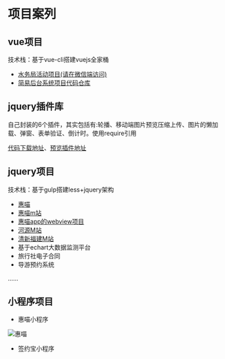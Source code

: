 # 项目案列
## vue项目
技术栈：基于vue-cli搭建vuejs全家桶
+ [水务局活动项目(请在微信端访问)](http://cdnvideo.dashenw.cn/river/h5-water/dist/index.html)
+ [简易后台系统](https://ymblog.github.io/vue-admin-template/dist/)[项目代码仓库](https://github.com/ymblog/vue-admin-template)

## jquery插件库
自己封装的6个插件，其实包括有:轮播、移动端图片预览压缩上传、图片的懒加载、弹窗、表单验证、倒计时。使用require引用

[代码下载地址](https://github.com/ymblog/plugin)、[预览插件地址](https://ymblog.github.io/plugin/)

## jquery项目
技术栈：基于gulp搭建less+jquery架构
+ [惠喵](http://www.huim.com/)
+ [惠喵m站](http://m.huim.com/)
+ [惠喵app的webview项目](https://android.myapp.com/myapp/detail.htm?apkName=com.liuzhuni.lzn)
+ [河源M站](http://info.hyta.gov.cn/h5/index)
+ [清新福建M站](http://www.fjta.com/h5/city)
+ 基于echart大数据监测平台
+ 旅行社电子合同
+ 导游预约系统

……

## 小程序项目
+ 惠喵小程序

![惠喵](http://img.91ud.com/Fh2PezITWW3ZsgpdYafE37hJAss6/256)

+ 签约宝小程序